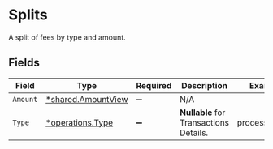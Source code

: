 # Splits

A split of fees by type and amount.


## Fields

| Field                                                   | Type                                                    | Required                                                | Description                                             | Example                                                 |
| ------------------------------------------------------- | ------------------------------------------------------- | ------------------------------------------------------- | ------------------------------------------------------- | ------------------------------------------------------- |
| `Amount`                                                | [*shared.AmountView](../../models/shared/amountview.md) | :heavy_minus_sign:                                      | N/A                                                     |                                                         |
| `Type`                                                  | [*operations.Type](../../models/operations/type.md)     | :heavy_minus_sign:                                      | **Nullable** for Transactions Details.<br/>             | processing_fee                                          |